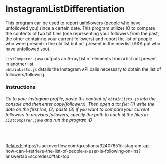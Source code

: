 # InstagramListDifferentiation

This program can be used to report unfollowers (people who have unfollowed you) since a certain date. This program utilizes IO to compare the contents of two txt files (one representing your followers from the past, the other containing your current followers) and report the list of people who were present in the old list but not present in the new list (AKA ppl who have unfollowed you).

<code>ListComparer.java</code> outputs an ArrayList of elements from a list not present in another list. 
<br>
<code>obtainLists.js</code> details the Instagram API calls necessary to obtain the list of followers/following.


<h3>Instructions</h3>
<h6>Go to your Instagram profile, paste the content of <code>obtainLists.js</code> into the console and then enter copy(followers). Then open a txt file: (1) write the date on the first line, (2) paste (3) if you want to compare your current followers to previous followers, specify the path to each of the files in <code>ListComparer.java</code> and run the program :D</h6>
<br></br>
<u>Related: </u><a>https://stackoverflow.com/questions/32407851/instagram-api-how-can-i-retrieve-the-list-of-people-a-user-is-following-on-ins?answertab=scoredesc#tab-top</a>
